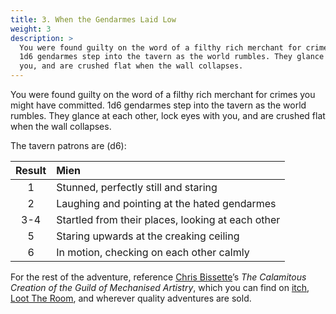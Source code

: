 ```yaml
---
title: 3. When the Gendarmes Laid Low
weight: 3
description: >
  You were found guilty on the word of a filthy rich merchant for crimes you might have committed.
  1d6 gendarmes step into the tavern as the world rumbles. They glance at each other, lock eyes with
  you, and are crushed flat when the wall collapses.
---
```


You were found guilty on the word of a filthy rich merchant for crimes you might have committed. 1d6
gendarmes step into the tavern as the world rumbles. They glance at each other, lock eyes with you,
and are crushed flat when the wall collapses.

The tavern patrons are (d6):

| Result | Mien                                              |
| :----: | :------------------------------------------------ |
|   1    | Stunned, perfectly still and staring              |
|   2    | Laughing and pointing at the hated gendarmes      |
|  3-4   | Startled from their places, looking at each other |
|   5    | Staring upwards at the creaking ceiling           |
|   6    | In motion, checking on each other calmly          |

For the rest of the adventure, reference [Chris Bissette][twitter]’s *The Calamitous Creation of the
Guild of Mechanised Artistry*, which you can find on [itch], [Loot The Room][ltr], and wherever
quality adventures are sold.

[itch]:    (https://loottheroom.itch.io/mech-art)
[ltr]:     (https://loottheroom.uk/product/the-calamitous-creation-of-the-guild-of-mechanical-artistry)
[twitter]: (https://twitter.com/pangalactic)
